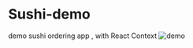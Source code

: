 # Sushi-demo
demo sushi ordering app , with React Context 
![demo](https://user-images.githubusercontent.com/43865216/149450696-85474be6-4b28-4f45-a838-332f0041bb31.PNG)
